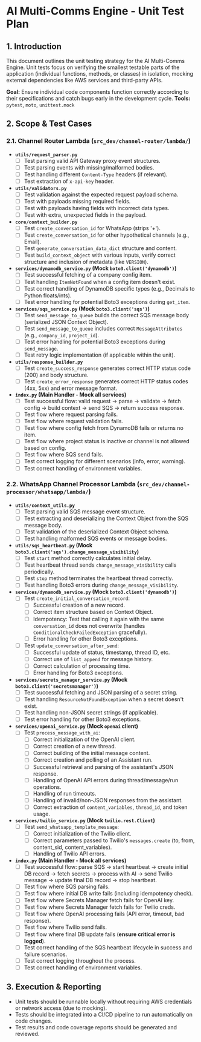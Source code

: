 # AI Multi-Comms Engine - Unit Test Plan

## 1. Introduction

This document outlines the unit testing strategy for the AI Multi-Comms Engine. Unit tests focus on verifying the smallest testable parts of the application (individual functions, methods, or classes) in isolation, mocking external dependencies like AWS services and third-party APIs.

**Goal:** Ensure individual code components function correctly according to their specifications and catch bugs early in the development cycle.
**Tools:** `pytest`, `moto`, `unittest.mock`

## 2. Scope & Test Cases

### 2.1. Channel Router Lambda (`src_dev/channel-router/lambda/`)

*   **`utils/request_parser.py`**
    *   [ ] Test parsing valid API Gateway proxy event structures.
    *   [ ] Test parsing events with missing/malformed bodies.
    *   [ ] Test handling different `Content-Type` headers (if relevant).
    *   [ ] Test extraction of `x-api-key` header.
*   **`utils/validators.py`**
    *   [ ] Test validation against the expected request payload schema.
    *   [ ] Test with payloads missing required fields.
    *   [ ] Test with payloads having fields with incorrect data types.
    *   [ ] Test with extra, unexpected fields in the payload.
*   **`core/context_builder.py`**
    *   [ ] Test `create_conversation_id` for WhatsApp (strips '+').
    *   [ ] Test `create_conversation_id` for other hypothetical channels (e.g., Email).
    *   [ ] Test `generate_conversation_data_dict` structure and content.
    *   [ ] Test `build_context_object` with various inputs, verify correct structure and inclusion of metadata (like `VERSION`).
*   **`services/dynamodb_service.py` (Mock `boto3.client('dynamodb')`)**
    *   [ ] Test successful fetching of a company config item.
    *   [ ] Test handling `ItemNotFound` when a config item doesn't exist.
    *   [ ] Test correct handling of DynamoDB specific types (e.g., Decimals to Python floats/ints).
    *   [ ] Test error handling for potential Boto3 exceptions during `get_item`.
*   **`services/sqs_service.py` (Mock `boto3.client('sqs')`)**
    *   [ ] Test `send_message_to_queue` builds the correct SQS message body (serialized JSON Context Object).
    *   [ ] Test `send_message_to_queue` includes correct `MessageAttributes` (e.g., `company_id`, `project_id`).
    *   [ ] Test error handling for potential Boto3 exceptions during `send_message`.
    *   [ ] Test retry logic implementation (if applicable within the unit).
*   **`utils/response_builder.py`**
    *   [ ] Test `create_success_response` generates correct HTTP status code (200) and body structure.
    *   [ ] Test `create_error_response` generates correct HTTP status codes (4xx, 5xx) and error message format.
*   **`index.py` (Main Handler - Mock all services)**
    *   [ ] Test successful flow: valid request -> parse -> validate -> fetch config -> build context -> send SQS -> return success response.
    *   [ ] Test flow where request parsing fails.
    *   [ ] Test flow where request validation fails.
    *   [ ] Test flow where config fetch from DynamoDB fails or returns no item.
    *   [ ] Test flow where project status is inactive or channel is not allowed based on config.
    *   [ ] Test flow where SQS send fails.
    *   [ ] Test correct logging for different scenarios (info, error, warning).
    *   [ ] Test correct handling of environment variables.

### 2.2. WhatsApp Channel Processor Lambda (`src_dev/channel-processor/whatsapp/lambda/`)

*   **`utils/context_utils.py`**
    *   [ ] Test parsing valid SQS message event structure.
    *   [ ] Test extracting and deserializing the Context Object from the SQS message body.
    *   [ ] Test validation of the deserialized Context Object schema.
    *   [ ] Test handling malformed SQS events or message bodies.
*   **`utils/sqs_heartbeat.py` (Mock `boto3.client('sqs').change_message_visibility`)**
    *   [ ] Test `start` method correctly calculates initial delay.
    *   [ ] Test heartbeat thread sends `change_message_visibility` calls periodically.
    *   [ ] Test `stop` method terminates the heartbeat thread correctly.
    *   [ ] Test handling Boto3 errors during `change_message_visibility`.
*   **`services/dynamodb_service.py` (Mock `boto3.client('dynamodb')`)**
    *   [ ] Test `create_initial_conversation_record`:
        *   [ ] Successful creation of a new record.
        *   [ ] Correct item structure based on Context Object.
        *   [ ] Idempotency: Test that calling it again with the same `conversation_id` does not overwrite (handles `ConditionalCheckFailedException` gracefully).
        *   [ ] Error handling for other Boto3 exceptions.
    *   [ ] Test `update_conversation_after_send`:
        *   [ ] Successful update of status, timestamp, thread ID, etc.
        *   [ ] Correct use of `list_append` for message history.
        *   [ ] Correct calculation of processing time.
        *   [ ] Error handling for Boto3 exceptions.
*   **`services/secrets_manager_service.py` (Mock `boto3.client('secretsmanager')`)**
    *   [ ] Test successful fetching and JSON parsing of a secret string.
    *   [ ] Test handling `ResourceNotFoundException` when a secret doesn't exist.
    *   [ ] Test handling non-JSON secret strings (if applicable).
    *   [ ] Test error handling for other Boto3 exceptions.
*   **`services/openai_service.py` (Mock `openai` client)**
    *   [ ] Test `process_message_with_ai`:
        *   [ ] Correct initialization of the OpenAI client.
        *   [ ] Correct creation of a new thread.
        *   [ ] Correct building of the initial message content.
        *   [ ] Correct creation and polling of an Assistant run.
        *   [ ] Successful retrieval and parsing of the assistant's JSON response.
        *   [ ] Handling of OpenAI API errors during thread/message/run operations.
        *   [ ] Handling of run timeouts.
        *   [ ] Handling of invalid/non-JSON responses from the assistant.
        *   [ ] Correct extraction of `content_variables`, `thread_id`, and token usage.
*   **`services/twilio_service.py` (Mock `twilio.rest.Client`)**
    *   [ ] Test `send_whatsapp_template_message`:
        *   [ ] Correct initialization of the Twilio client.
        *   [ ] Correct parameters passed to Twilio's `messages.create` (to, from, content_sid, content_variables).
        *   [ ] Handling of Twilio API errors.
*   **`index.py` (Main Handler - Mock all services)**
    *   [ ] Test successful flow: parse SQS -> start heartbeat -> create initial DB record -> fetch secrets -> process with AI -> send Twilio message -> update final DB record -> stop heartbeat.
    *   [ ] Test flow where SQS parsing fails.
    *   [ ] Test flow where initial DB write fails (including idempotency check).
    *   [ ] Test flow where Secrets Manager fetch fails for OpenAI key.
    *   [ ] Test flow where Secrets Manager fetch fails for Twilio creds.
    *   [ ] Test flow where OpenAI processing fails (API error, timeout, bad response).
    *   [ ] Test flow where Twilio send fails.
    *   [ ] Test flow where final DB update fails (**ensure critical error is logged**).
    *   [ ] Test correct handling of the SQS heartbeat lifecycle in success and failure scenarios.
    *   [ ] Test correct logging throughout the process.
    *   [ ] Test correct handling of environment variables.

## 3. Execution & Reporting

*   Unit tests should be runnable locally without requiring AWS credentials or network access (due to mocking).
*   Tests should be integrated into a CI/CD pipeline to run automatically on code changes.
*   Test results and code coverage reports should be generated and reviewed. 